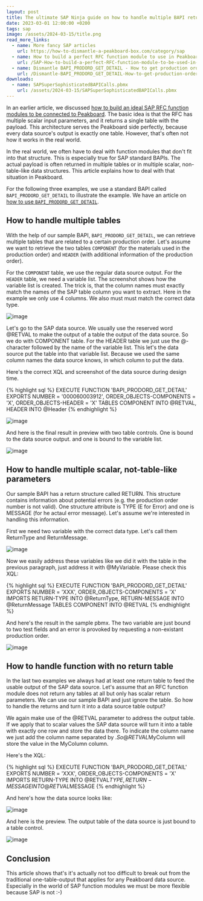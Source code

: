 ```yaml
---
layout: post
title: The ultimate SAP Ninja guide on how to handle multiple BAPI returns 
date: 2023-03-01 12:00:00 +0200
tags: sap
image: /assets/2024-03-15/title.png
read_more_links:
  - name: More fancy SAP articles
    url: https://how-to-dismantle-a-peakboard-box.com/category/sap
  - name: How to build a perfect RFC function module to use in Peakboard
    url: /SAP-How-to-build-a-perfect-RFC-function-module-to-be-used-in-Peakboard.html
  - name: Dismantle BAPI_PRODORD_GET_DETAIL - How to get production order details from SAP
    url: /Dismantle-BAPI_PRODORD_GET_DETAIL-How-to-get-production-order-details-from-SAP.html
downloads:
  - name: SAPSuperSophisticatedBAPICalls.pbmx
    url: /assets/2024-03-15/SAPSuperSophisticatedBAPICalls.pbmx
---
```


In an earlier article, we discussed [how to build an ideal SAP RFC function modules to be connected to Peakboard](/SAP-How-to-build-a-perfect-RFC-function-module-to-be-used-in-Peakboard.html). The basic idea is that the RFC has multiple scalar input parameters, and it returns a single table with the payload. This architecture serves the Peakboard side perfectly, because every data source's output is exactly one table. However, that's often not how it works in the real world.

In the real world, we often have to deal with function modules that don't fit into that structure. This is especially true for SAP standard BAPIs. The actual payload is often returned in multiple tables or in multiple scalar, non-table-like data structures. This article explains how to deal with that situation in Peakboard.

For the following three examples, we use a standard BAPI called `BAPI_PRODORD_GET_DETAIL` to illustrate the example. We have an article on [how to use `BAPI_PRODORD_GET_DETAIL`](/Dismantle-BAPI_PRODORD_GET_DETAIL-How-to-get-production-order-details-from-SAP.html).

## How to handle multiple tables

With the help of our sample BAPI, `BAPI_PRODORD_GET_DETAIL`, we can retrieve multiple tables that are related to a certain production order. Let's assume we want to retrieve the two tables `COMPONENT` (for the materials used in the production order) and `HEADER` (with additional information of the production order). 

For the `COMPONENT` table, we use the regular data source output. For the `HEADER` table, we need a variable list. The screenshot shows how the variable list is created. The trick is, that the column names must exactly match the names of the SAP table column you want to extract. Here in the example we only use 4 columns. We also must must match the correct data type. 

![image](/assets/2024-03-15/010.png)

Let's go to the SAP data source. We usually use the reserved word @RETVAL to make the output of a table the output of the data source. So we do with COMPONENT table. For the HEADER table we just use the @-character followed by the name of the variable list. This let's the data source put the table into that variable list. Because we used the same column names the data source knows, in which column to put the data.

Here's the correct XQL and screenshot of the data source during design time.

{% highlight sql %}
EXECUTE FUNCTION 'BAPI_PRODORD_GET_DETAIL'
   EXPORTS
      NUMBER = '000060003912',
      ORDER_OBJECTS-COMPONENTS = 'X',
      ORDER_OBJECTS-HEADER = 'X'
   TABLES
      COMPONENT INTO @RETVAL,
      HEADER INTO @Header
{% endhighlight %}

![image](/assets/2024-03-15/020.png)

And here is the final result in preview with two table controls. One is bound to the data source output. and one is bound to the variable list.

![image](/assets/2024-03-15/030.png)

## How to handle multiple scalar, not-table-like parameters

Our sample BAPI has a return structure called RETURN. This structure contains information about potential errors (e.g. the production order number is not valid). One structure attribute is TYPE (E for Error) and one is MESSAGE (for he actaul error message). Let's assume we're interested in handling this information.

First we need two variable with the correct data type. Let's call them ReturnType and ReturnMessage.

![image](/assets/2024-03-15/040.png)

Now we easily address these variables like we did it with the table in the previous paragraph, just address it with @MyVariable. Please check this XQL:

{% highlight sql %}
EXECUTE FUNCTION 'BAPI_PRODORD_GET_DETAIL'
   EXPORTS
      NUMBER = 'XXX',
      ORDER_OBJECTS-COMPONENTS = 'X'
   IMPORTS
      RETURN-TYPE INTO @ReturnType,
      RETURN-MESSAGE INTO @ReturnMessage
   TABLES
      COMPONENT INTO @RETVAL
{% endhighlight %}

And here's the result in the sample pbmx. The two variable are just bound to two test fields and an error is provoked by requesting a non-existant production order.

![image](/assets/2024-03-15/050.png)

## How to handle function with no return table

In the last two examples we always had at least one return table to feed the usable output of the SAP data source. Let's assume that an RFC function module does not return any tables at all but only has scalar return parameters. We can use our sample BAPI and just ignore the table. So how to handle the returns and turn it into a data source table output?

We again make use of the @RETVAL parameter to address the output table. If we apply that to scalar values the SAP data source will turn it into a table with exactly one row and store the data there. To indicate the column name we just add the column name separated by $. So @RETVAL$MyColumn will store the value in the MyColumn column.

Here's the XQL:

{% highlight sql %}
EXECUTE FUNCTION 'BAPI_PRODORD_GET_DETAIL'
   EXPORTS
      NUMBER = 'XXX',
      ORDER_OBJECTS-COMPONENTS = 'X'
   IMPORTS
      RETURN-TYPE INTO @RETVAL$TYPE,
      RETURN-MESSAGE INTO @RETVAL$MESSAGE
{% endhighlight %}

And here's how the data source looks like:

![image](/assets/2024-03-15/060.png)

And here is the preview. The output table of the data source is just bound to a table control.

![image](/assets/2024-03-15/070.png)

## Conclusion

This article shows that's it's actually not too difficult to break out from the traditional one-table-output that applies for any Peakboard data source. Especially in the world of SAP function modules we must be more flexible because SAP is not :-)



